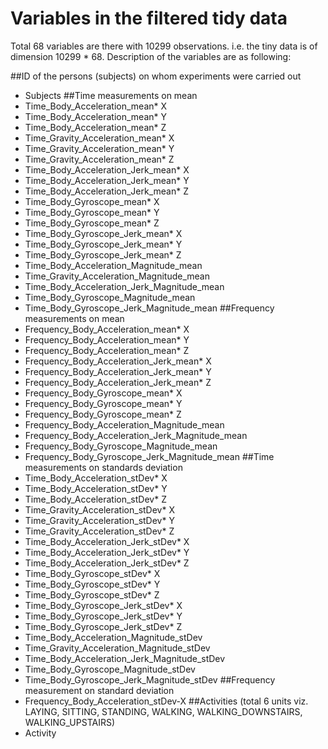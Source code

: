 # Variables in the filtered tidy data
Total 68 variables are there with 10299 observations. i.e. the tiny data is of dimension 10299 * 68. Description of the variables are as following:

##ID of the persons (subjects) on whom experiments were carried out
* Subjects
##Time measurements on mean
* Time_Body_Acceleration_mean* X
* Time_Body_Acceleration_mean* Y
* Time_Body_Acceleration_mean* Z
* Time_Gravity_Acceleration_mean* X
* Time_Gravity_Acceleration_mean* Y
* Time_Gravity_Acceleration_mean* Z
* Time_Body_Acceleration_Jerk_mean* X
* Time_Body_Acceleration_Jerk_mean* Y
* Time_Body_Acceleration_Jerk_mean* Z
* Time_Body_Gyroscope_mean* X
* Time_Body_Gyroscope_mean* Y
* Time_Body_Gyroscope_mean* Z
* Time_Body_Gyroscope_Jerk_mean* X
* Time_Body_Gyroscope_Jerk_mean* Y
* Time_Body_Gyroscope_Jerk_mean* Z
* Time_Body_Acceleration_Magnitude_mean
* Time_Gravity_Acceleration_Magnitude_mean
* Time_Body_Acceleration_Jerk_Magnitude_mean
* Time_Body_Gyroscope_Magnitude_mean
* Time_Body_Gyroscope_Jerk_Magnitude_mean
##Frequency measurements on mean
* Frequency_Body_Acceleration_mean* X
* Frequency_Body_Acceleration_mean* Y
* Frequency_Body_Acceleration_mean* Z
* Frequency_Body_Acceleration_Jerk_mean* X
* Frequency_Body_Acceleration_Jerk_mean* Y
* Frequency_Body_Acceleration_Jerk_mean* Z
* Frequency_Body_Gyroscope_mean* X
* Frequency_Body_Gyroscope_mean* Y
* Frequency_Body_Gyroscope_mean* Z
* Frequency_Body_Acceleration_Magnitude_mean
* Frequency_Body_Acceleration_Jerk_Magnitude_mean
* Frequency_Body_Gyroscope_Magnitude_mean
* Frequency_Body_Gyroscope_Jerk_Magnitude_mean
##Time measurements on standards deviation
* Time_Body_Acceleration_stDev* X
* Time_Body_Acceleration_stDev* Y
* Time_Body_Acceleration_stDev* Z
* Time_Gravity_Acceleration_stDev* X
* Time_Gravity_Acceleration_stDev* Y
* Time_Gravity_Acceleration_stDev* Z
* Time_Body_Acceleration_Jerk_stDev* X
* Time_Body_Acceleration_Jerk_stDev* Y
* Time_Body_Acceleration_Jerk_stDev* Z
* Time_Body_Gyroscope_stDev* X
* Time_Body_Gyroscope_stDev* Y
* Time_Body_Gyroscope_stDev* Z
* Time_Body_Gyroscope_Jerk_stDev* X
* Time_Body_Gyroscope_Jerk_stDev* Y
* Time_Body_Gyroscope_Jerk_stDev* Z
* Time_Body_Acceleration_Magnitude_stDev
* Time_Gravity_Acceleration_Magnitude_stDev
* Time_Body_Acceleration_Jerk_Magnitude_stDev
* Time_Body_Gyroscope_Magnitude_stDev
* Time_Body_Gyroscope_Jerk_Magnitude_stDev
##Frequency measurement on standard deviation
* Frequency_Body_Acceleration_stDev-X
##Activities (total 6 units viz. LAYING, SITTING, STANDING, WALKING, WALKING_DOWNSTAIRS, WALKING_UPSTAIRS)
* Activity